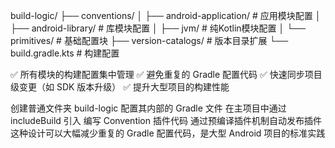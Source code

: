 build-logic/
├── conventions/
│   ├── android-application/  # 应用模块配置
│   ├── android-library/      # 库模块配置
│   ├── jvm/                 # 纯Kotlin模块配置
│   └── primitives/           # 基础配置块
├── version-catalogs/        # 版本目录扩展
└── build.gradle.kts         # 构建配置

✅ 所有模块的构建配置集中管理
✅ 避免重复的 Gradle 配置代码
✅ 快速同步项目级变更（如 SDK 版本升级）
✅ 提升大型项目的构建性能

创建普通文件夹 build-logic
配置其内部的 Gradle 文件
在主项目中通过 includeBuild 引入
编写 Convention 插件代码
通过预编译插件机制自动发布插件
这种设计可以大幅减少重复的 Gradle 配置代码，是大型 Android 项目的标准实践